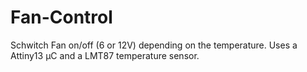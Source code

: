 # Fan-Control
Schwitch Fan on/off (6 or 12V) depending on the temperature. Uses a Attiny13 µC and a LMT87 temperature sensor.
